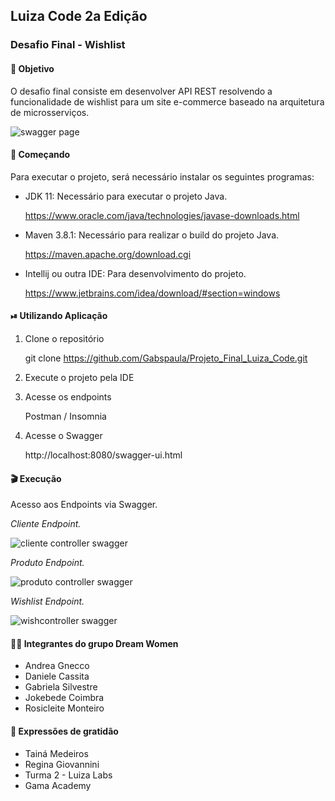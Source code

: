 ## Luiza Code 2a Edição

### Desafio Final - Wishlist



#### 📌 Objetivo

O desafio final consiste em desenvolver API REST resolvendo a funcionalidade de wishlist para um site e-commerce baseado na arquitetura de microsserviços.

![swagger page](imagens/swagger%20page.jpeg)


#### 🚀 Começando

Para executar o projeto, será necessário instalar os seguintes programas:

- JDK 11: Necessário para executar o projeto Java.

  <https://www.oracle.com/java/technologies/javase-downloads.html>

- Maven 3.8.1: Necessário para realizar o build do projeto Java.

  <https://maven.apache.org/download.cgi>

- Intellij ou outra IDE: Para desenvolvimento do projeto.

  <https://www.jetbrains.com/idea/download/#section=windows>



#### ⏯ Utilizando Aplicação

1. Clone o repositório

   git clone https://github.com/Gabspaula/Projeto_Final_Luiza_Code.git

2. Execute o projeto pela IDE

3. Acesse os endpoints

   Postman / Insomnia

4. Acesse o Swagger

   http://localhost:8080/swagger-ui.html

#### 🎬 Execução

Acesso aos Endpoints via Swagger.

*Cliente Endpoint.*

![cliente controller swagger](imagens/cliente%20controller%20swagger.jpeg)

*Produto Endpoint.*

![produto controller swagger](imagens/produto%20controller%20swagger.jpeg)

*Wishlist Endpoint.*

![wishcontroller swagger](imagens/wishlist%20controller%20swagger.jpeg)



#### 👩‍💻 Integrantes do grupo Dream Women

- Andrea Gnecco
- Daniele Cassita
- Gabriela Silvestre
- Jokebede Coimbra
- Rosicleite Monteiro


#### 🎁 Expressões de gratidão

- Tainá Medeiros
- Regina Giovannini
- Turma 2 - Luiza Labs
- Gama Academy


